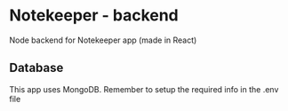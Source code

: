 # Notekeeper - backend

Node backend for Notekeeper app (made in React)

## Database

This app uses MongoDB. Remember to setup the required info in the .env file